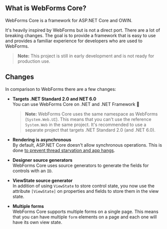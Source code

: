 ## What is WebForms Core?
WebForms Core is a framework for ASP.NET Core and OWIN.

It's heavily inspired by WebForms but is not a direct port. There are a lot of breaking changes. The goal is to provide a framework that is easy to use and provides a familiar experience for developers who are used to WebForms.

> **Note:** This project is still in early development and is not ready for production use.

## Changes
In comparison to WebForms there are a few changes:

- **Targets .NET Standard 2.0 and NET 6.0**  
  You can use WebForms Core on .NET and .NET Framework 🎉
  
  > **Note:** WebForms Core uses the same namespace as WebForms (`System.Web.UI`). This means that you can't use the reference `System.Web` in the same project. It's recommended to use a separate project that targets .NET Standard 2.0 (and .NET 6.0).
- **Rendering is asynchronous**  
  By default, ASP.NET Core doesn't allow synchronous operations. This is done [to prevent thread starvation and app hangs](https://makolyte.com/aspnet-invalidoperationexception-synchronous-operations-are-disallowed/).
- **Designer source generators**  
  WebForms Core uses source generators to generate the fields for controls with an `ID`.
- **ViewState source generator**  
  In addition of using `ViewState` to store control state, you now use the attribute `[ViewState]` on properties and fields to store them in the view state.  
- **Multiple forms**  
  WebForms Core supports multiple forms on a single page. This means that you can have multiple `form` elements on a page and each one will have its own view state.
